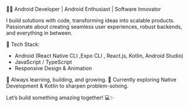 👨‍💻 Android Developer | Android Enthusiast | Software Innovator

I build solutions with code, transforming ideas into scalable products. Passionate about creating seamless user experiences, robust backends, and everything in between.

🔧 Tech Stack:

- Android (React Native CLI ,Expo CLI , React.js, Kotlin, Android Studio)
- JavaScript / TypeScript
- Responsive Design & Animation

🚀 Always learning, building, and growing. 🌱 Currently exploring Native Development & Kotlin to sharpen problem-solving.

Let’s build something amazing together! 💻✨
